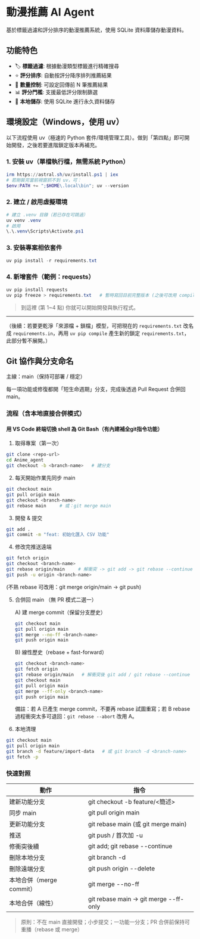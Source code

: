# 動漫推薦 AI Agent

基於標籤過濾和評分排序的動漫推薦系統，使用 SQLite 資料庫儲存動漫資料。

## 功能特色

- 🏷️ **標籤過濾**: 根據動漫類型標籤進行精確搜尋
- ⭐ **評分排序**: 自動按評分降序排列推薦結果
- 🔢 **數量控制**: 可設定回傳前 N 筆推薦結果
- 📊 **評分門檻**: 支援最低評分限制篩選
- 💾 **本地儲存**: 使用 SQLite 進行永久資料儲存


## 環境設定（Windows，使用 uv）

以下流程使用 uv（極速的 Python 套件/環境管理工具）。做到「第四點」即可開始開發，之後若要進階鎖定版本再補充。

### 1. 安裝 uv（單檔執行檔，無需系統 Python）
```powershell
irm https://astral.sh/uv/install.ps1 | iex
# 若剛裝完當前視窗抓不到 uv，可：
$env:PATH += ";$HOME\.local\bin"; uv --version
```

### 2. 建立 / 啟用虛擬環境
```powershell
# 建立 .venv 目錄（若已存在可跳過）
uv venv .venv
# 啟用
\.\.venv\Scripts\Activate.ps1
```

### 3. 安裝專案相依套件
```powershell
uv pip install -r requirements.txt
```

### 4. 新增套件（範例：requests）
```powershell
uv pip install requests
uv pip freeze > requirements.txt   # 暫時寫回目前完整版本 (之後可改用 compile 流程產生鎖檔)
```

> 到這裡 (第 1~4 點) 你就可以開始開發與執行程式。

---

（後續：若要更乾淨「來源檔 + 鎖檔」模型，可把現在的 `requirements.txt` 改名成 `requirements.in`，再用 `uv pip compile` 產生新的鎖定 `requirements.txt`，此部分暫不展開。）

## Git 協作與分支命名

主線：main（保持可部署 / 穩定）

每一項功能或修復都開「短生命週期」分支，完成後透過 Pull Request 合併回 main。


### 流程（含本地直接合併模式）
#### 用 VS Code 終端切換 shell 為 Git Bash（有內建補全git指令功能）
1. 取得專案（第一次）
```bash
git clone <repo-url>
cd Anime_agent
git checkout -b <branch-name>   # 建分支
```

2. 每天開始作業先同步 main
```bash
git checkout main
git pull origin main
git checkout <branch-name> 
git rebase main     # 或：git merge main
```

3. 開發 & 提交
```bash
git add .
git commit -m "feat: 初始化匯入 CSV 功能"
```

4. 修改完推送遠端
```bash
git fetch origin
git checkout <branch-name> 
git rebase origin/main     # 解衝突 -> git add -> git rebase --continue
git push -u origin <branch-name> 
```
(不熟 rebase 可改用：git merge origin/main -> git push)


5. 合併回 main （無 PR 模式二選一）

	A) 建 merge commit（保留分支歷史）
	```bash
	git checkout main
	git pull origin main
	git merge --no-ff <branch-name>
	git push origin main
	```
	B) 線性歷史（rebase + fast-forward）
	```bash
	git checkout <branch-name>
	git fetch origin
	git rebase origin/main   # 解衝突後 git add / git rebase --continue
	git checkout main
	git pull origin main
	git merge --ff-only <branch-name>
	git push origin main
	```
	備註：若 A 已產生 merge commit，不要再 rebase 試圖重寫；若 B rebase 過程衝突太多可退回：`git rebase --abort` 改用 A。

6. 本地清理
```bash
git checkout main
git pull origin main
git branch -d feature/import-data   # 或 git branch -d <branch-name>
git fetch -p
```

### 快速對照
| 動作 | 指令 |
| ---- | ---- |
| 建新功能分支 | git checkout -b feature/<簡述> |
| 同步 main | git pull origin main |
| 更新功能分支 | git rebase main (或 git merge main) |
| 推送 | git push / 首次加 -u |
| 修衝突後續 | git add; git rebase --continue |
| 刪除本地分支 | git branch -d <branch> |
| 刪除遠端分支 | git push origin --delete <branch> |
| 本地合併（merge commit） | git merge --no-ff <branch> |
| 本地合併（線性） | git rebase main -> git merge --ff-only <branch> |

> 原則：不在 main 直接開發；小步提交；一功能一分支；PR 合併前保持可重播（rebase 或 merge）
